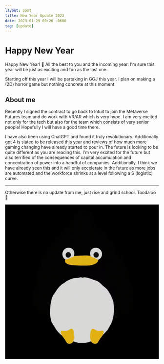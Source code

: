 ```yaml
---
layout: post
title: New Year Update 2023
date: 2023-01-29 09:26 -0600
tag: [update]
---
```


# Happy New Year

Happy New Year! 🥳 All the best to you and the incoming year. I'm sure this year will be just as exciting and fun as the last one.

Starting off this year I will be partaking in GGJ this year. I plan on making a (2D) horror game but nothing concrete at this moment

## About me

Recently I signed the contract to go back to Intuit to join the Metaverse Futures team and do work with VR/AR which is very hype. I am very excited not only for the tech but also for the team which consists of very senior people! Hopefully I will have a good time there.

I have also been using ChatGPT and found it truly revolutionary. Additionally gpt 4 is slated to be released this year and reviews of how much more gaming changing have already started to pour in. The future is looking to be quite different as you are reading this. I'm very excited for the future but also terrified of the consequences of capital accumulation and concentration of power into a handful of companies. Additionally, I think we have already seen this and it will only accelerate in the future as more jobs are automated and the workforce shrinks at a level following a S (logistic) curve.

---

Otherwise there is no update from me, just rise and grind school. Toodaloo 👋

![Disappear](../assets/img/other/disappear.gif)

